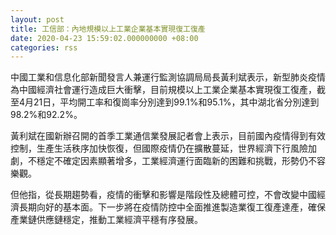 ```yaml
---
layout: post
title: 工信部：內地規模以上工業企業基本實現復工復產
date: 2020-04-23 15:59:02.000000000 +08:00
categories: rss
---
```


中國工業和信息化部新聞發言人兼運行監測協調局局長黃利斌表示，新型肺炎疫情為中國經濟社會運行造成巨大衝擊，目前規模以上工業企業基本實現復工復產，截至4月21日，平均開工率和復崗率分別達到99.1%和95.1%，其中湖北省分別達到98.2%和92.2%。

黃利斌在國新辦召開的首季工業通信業發展記者會上表示，目前國內疫情得到有效控制，生產生活秩序加快恢復，但國際疫情仍在擴散蔓延，世界經濟下行風險加劇，不穩定不確定因素顯著增多，工業經濟運行面臨新的困難和挑戰，形勢仍不容樂觀。

但他指，從長期趨勢看，疫情的衝擊和影響是階段性及總體可控，不會改變中國經濟長期向好的基本面。下一步將在疫情防控中全面推進製造業復工復產達產，確保產業鏈供應鏈穩定，推動工業經濟平穩有序發展。
